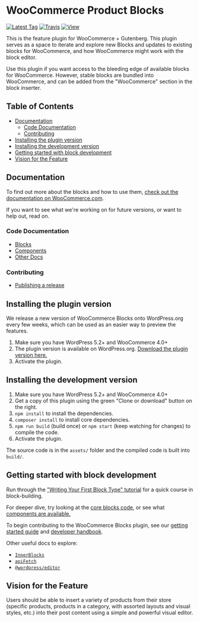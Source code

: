 # WooCommerce Product Blocks <!-- omit in toc -->

[![Latest Tag](https://img.shields.io/github/tag/woocommerce/woocommerce-gutenberg-products-block.svg?style=flat&label=Latest%20Tag)](https://github.com/woocommerce/woocommerce-gutenberg-products-block/releases)
[![Travis](https://travis-ci.com/woocommerce/woocommerce-gutenberg-products-block.svg?branch=master)](https://travis-ci.com/woocommerce/woocommerce-gutenberg-products-block)
[![View](https://img.shields.io/badge/Project%20Components-brightgreen.svg?style=flat)](https://woocommerce.github.io/woocommerce-gutenberg-products-block)

This is the feature plugin for WooCommerce + Gutenberg. This plugin serves as a space to iterate and explore new Blocks and updates to existing blocks for WooCommerce, and how WooCommerce might work with the block editor.

Use this plugin if you want access to the bleeding edge of available blocks for WooCommerce. However, stable blocks are bundled into WooCommerce, and can be added from the "WooCommerce" section in the block inserter.

## Table of Contents <!-- omit in toc -->

- [Documentation](#documentation)
  - [Code Documentation](#code-documentation)
  - [Contributing](#contributing)
- [Installing the plugin version](#installing-the-plugin-version)
- [Installing the development version](#installing-the-development-version)
- [Getting started with block development](#getting-started-with-block-development)
- [Vision for the Feature](#vision-for-the-feature)

## Documentation

To find out more about the blocks and how to use them, [check out the documentation on WooCommerce.com](https://docs.woocommerce.com/document/woocommerce-blocks/).

If you want to see what we're working on for future versions, or want to help out, read on.

### Code Documentation

- [Blocks](./assets/js/blocks)
- [Components](assets/js/components)
- [Other Docs](./docs)

### Contributing

- [Publishing a release](docs/releases/readme.md)

## Installing the plugin version

We release a new version of WooCommerce Blocks onto WordPress.org every few weeks, which can be used as an easier way to preview the features.

1. Make sure you have WordPress 5.2+ and WooCommerce 4.0+
2. The plugin version is available on WordPress.org. [Download the plugin version here.](https://wordpress.org/plugins/woo-gutenberg-products-block/)
3. Activate the plugin.

## Installing the development version

1. Make sure you have WordPress 5.2+ and WooCommerce 4.0+
2. Get a copy of this plugin using the green "Clone or download" button on the right.
3. `npm install` to install the dependencies.
4. `composer install` to install core dependencies.
5. `npm run build` (build once) or `npm start` (keep watching for changes) to compile the code.
6. Activate the plugin.

The source code is in the `assets/` folder and the compiled code is built into `build/`.

## Getting started with block development

Run through the ["Writing Your First Block Type" tutorial](https://wordpress.org/gutenberg/handbook/designers-developers/developers/tutorials/block-tutorial/) for a quick course in block-building.

For deeper dive, try looking at the [core blocks code,](https://github.com/WordPress/gutenberg/tree/master/packages/block-library/src) or see what [components are available.](https://github.com/WordPress/gutenberg/tree/master/packages/components/src)

To begin contributing to the WooCommerce Blocks plugin, see our [getting started guide](./docs/contributors/getting-started.md) and [developer handbook](./docs/readme.md).

Other useful docs to explore:

-   [`InnerBlocks`](https://github.com/WordPress/gutenberg/blob/master/packages/block-editor/src/components/inner-blocks/README.md)
-   [`apiFetch`](https://wordpress.org/gutenberg/handbook/designers-developers/developers/packages/packages-api-fetch/)
-   [`@wordpress/editor`](https://github.com/WordPress/gutenberg/blob/master/packages/editor/README.md)

## Vision for the Feature

Users should be able to insert a variety of products from their store (specific products, products in a category, with assorted layouts and visual styles, etc.) into their post content using a simple and powerful visual editor.
